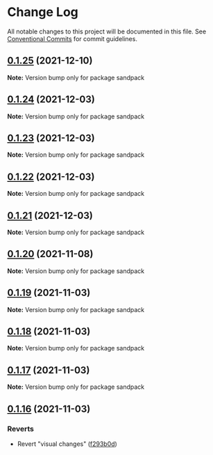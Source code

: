 # Change Log

All notable changes to this project will be documented in this file.
See [Conventional Commits](https://conventionalcommits.org) for commit guidelines.

## [0.1.25](https://github.com/codesandbox/sandpack/compare/v0.1.24...v0.1.25) (2021-12-10)

**Note:** Version bump only for package sandpack





## [0.1.24](https://github.com/codesandbox/sandpack/compare/v0.1.23...v0.1.24) (2021-12-03)

**Note:** Version bump only for package sandpack





## [0.1.23](https://github.com/codesandbox/sandpack/compare/v0.1.22...v0.1.23) (2021-12-03)

**Note:** Version bump only for package sandpack





## [0.1.22](https://github.com/codesandbox/sandpack/compare/v0.1.21...v0.1.22) (2021-12-03)

**Note:** Version bump only for package sandpack





## [0.1.21](https://github.com/codesandbox/sandpack/compare/v0.1.20...v0.1.21) (2021-12-03)

**Note:** Version bump only for package sandpack





## [0.1.20](https://github.com/codesandbox/sandpack/compare/v0.1.19...v0.1.20) (2021-11-08)

**Note:** Version bump only for package sandpack





## [0.1.19](https://github.com/codesandbox/sandpack/compare/v0.1.18...v0.1.19) (2021-11-03)

**Note:** Version bump only for package sandpack





## [0.1.18](https://github.com/codesandbox/sandpack/compare/v0.1.17...v0.1.18) (2021-11-03)

**Note:** Version bump only for package sandpack





## [0.1.17](https://github.com/codesandbox/sandpack/compare/v0.1.16...v0.1.17) (2021-11-03)

**Note:** Version bump only for package sandpack





## [0.1.16](https://github.com/codesandbox/sandpack/compare/v0.1.15...v0.1.16) (2021-11-03)


### Reverts

* Revert "visual changes" ([f293b0d](https://github.com/codesandbox/sandpack/commit/f293b0dc1007939d39124a6fa2ee0f62d15399a7))
